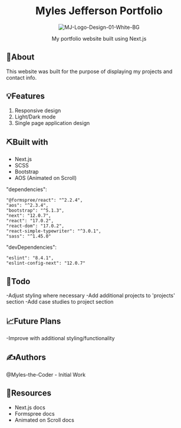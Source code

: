 <div align='center'>

# Myles Jefferson Portfolio
![MJ-Logo-Design-01-White-BG](https://user-images.githubusercontent.com/76969330/155625307-659f3221-81f1-43f8-9c60-d720ae979e0c.png)
  
My portfolio website built using Next.js 

</div>
 
## 🧐About

This website was built for the purpose of displaying my projects and contact info.

## 💡Features

1. Responsive design
2. Light/Dark mode
3. Single page application design

## ⛏️Built with

- Next.js
- SCSS
- Bootstrap
- AOS (Animated on Scroll)

 "dependencies": 
 
    "@formspree/react": "^2.2.4",
    "aos": "^2.3.4",
    "bootstrap": "^5.1.3",
    "next": "12.0.7",
    "react": "17.0.2",
    "react-dom": "17.0.2",
    "react-simple-typewriter": "^3.0.1",
    "sass": "^1.45.0"
    
  "devDependencies": 
  
    "eslint": "8.4.1",
    "eslint-config-next": "12.0.7"

## 📝Todo

-Adjust styling where necessary
-Add additional projects to 'projects' section
-Add case studies to project section

## 📈Future Plans

-Improve with additional styling/functionality

## ✍️Authors
@Myles-the-Coder - Initial Work

## 🧬Resources

- Next.js docs
- Formspree docs
- Animated on Scroll docs
